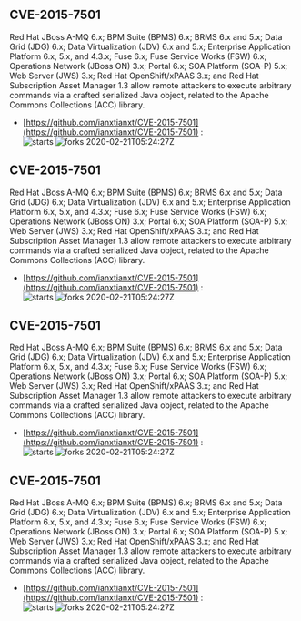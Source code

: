 ## CVE-2015-7501
 Red Hat JBoss A-MQ 6.x; BPM Suite (BPMS) 6.x; BRMS 6.x and 5.x; Data Grid (JDG) 6.x; Data Virtualization (JDV) 6.x and 5.x; Enterprise Application Platform 6.x, 5.x, and 4.3.x; Fuse 6.x; Fuse Service Works (FSW) 6.x; Operations Network (JBoss ON) 3.x; Portal 6.x; SOA Platform (SOA-P) 5.x; Web Server (JWS) 3.x; Red Hat OpenShift/xPAAS 3.x; and Red Hat Subscription Asset Manager 1.3 allow remote attackers to execute arbitrary commands via a crafted serialized Java object, related to the Apache Commons Collections (ACC) library.

- [https://github.com/ianxtianxt/CVE-2015-7501](https://github.com/ianxtianxt/CVE-2015-7501) :  
![starts](https://img.shields.io/github/stars/ianxtianxt/CVE-2015-7501.svg) 
![forks](https://img.shields.io/github/forks/ianxtianxt/CVE-2015-7501.svg) 
2020-02-21T05:24:27Z

## CVE-2015-7501
 Red Hat JBoss A-MQ 6.x; BPM Suite (BPMS) 6.x; BRMS 6.x and 5.x; Data Grid (JDG) 6.x; Data Virtualization (JDV) 6.x and 5.x; Enterprise Application Platform 6.x, 5.x, and 4.3.x; Fuse 6.x; Fuse Service Works (FSW) 6.x; Operations Network (JBoss ON) 3.x; Portal 6.x; SOA Platform (SOA-P) 5.x; Web Server (JWS) 3.x; Red Hat OpenShift/xPAAS 3.x; and Red Hat Subscription Asset Manager 1.3 allow remote attackers to execute arbitrary commands via a crafted serialized Java object, related to the Apache Commons Collections (ACC) library.

- [https://github.com/ianxtianxt/CVE-2015-7501](https://github.com/ianxtianxt/CVE-2015-7501) :  
![starts](https://img.shields.io/github/stars/ianxtianxt/CVE-2015-7501.svg) 
![forks](https://img.shields.io/github/forks/ianxtianxt/CVE-2015-7501.svg) 
2020-02-21T05:24:27Z

## CVE-2015-7501
 Red Hat JBoss A-MQ 6.x; BPM Suite (BPMS) 6.x; BRMS 6.x and 5.x; Data Grid (JDG) 6.x; Data Virtualization (JDV) 6.x and 5.x; Enterprise Application Platform 6.x, 5.x, and 4.3.x; Fuse 6.x; Fuse Service Works (FSW) 6.x; Operations Network (JBoss ON) 3.x; Portal 6.x; SOA Platform (SOA-P) 5.x; Web Server (JWS) 3.x; Red Hat OpenShift/xPAAS 3.x; and Red Hat Subscription Asset Manager 1.3 allow remote attackers to execute arbitrary commands via a crafted serialized Java object, related to the Apache Commons Collections (ACC) library.

- [https://github.com/ianxtianxt/CVE-2015-7501](https://github.com/ianxtianxt/CVE-2015-7501) :  
![starts](https://img.shields.io/github/stars/ianxtianxt/CVE-2015-7501.svg) 
![forks](https://img.shields.io/github/forks/ianxtianxt/CVE-2015-7501.svg) 
2020-02-21T05:24:27Z

## CVE-2015-7501
 Red Hat JBoss A-MQ 6.x; BPM Suite (BPMS) 6.x; BRMS 6.x and 5.x; Data Grid (JDG) 6.x; Data Virtualization (JDV) 6.x and 5.x; Enterprise Application Platform 6.x, 5.x, and 4.3.x; Fuse 6.x; Fuse Service Works (FSW) 6.x; Operations Network (JBoss ON) 3.x; Portal 6.x; SOA Platform (SOA-P) 5.x; Web Server (JWS) 3.x; Red Hat OpenShift/xPAAS 3.x; and Red Hat Subscription Asset Manager 1.3 allow remote attackers to execute arbitrary commands via a crafted serialized Java object, related to the Apache Commons Collections (ACC) library.

- [https://github.com/ianxtianxt/CVE-2015-7501](https://github.com/ianxtianxt/CVE-2015-7501) :  
![starts](https://img.shields.io/github/stars/ianxtianxt/CVE-2015-7501.svg) 
![forks](https://img.shields.io/github/forks/ianxtianxt/CVE-2015-7501.svg) 
2020-02-21T05:24:27Z

